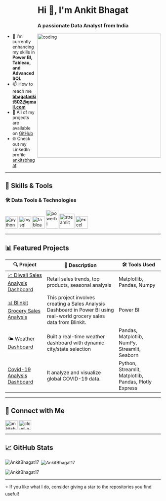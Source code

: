<h1 align="center">Hi 👋, I'm Ankit Bhagat</h1>
<h3 align="center">A passionate Data Analyst from India</h3>

<img align="right" alt="coding" width="400" src="https://cdn.dribbble.com/users/1162077/screenshots/3848914/media/7ed7d5ca074b4ef0a7c9ee4e9f6d0de3.gif" />



- 🌱 I’m currently enhancing my skills in **Power BI, Tableau, and Advanced SQL**
- 📫 How to reach me **bhagatankit502@gmail.com**
- 💼 All of my projects are available on [GitHub](https://github.com/ankit-bhagat17)
- 🌐 Check out my LinkedIn profile [ankitsbhagat](https://linkedin.com/in/ankitsbhagat)

---

## 🧠 Skills & Tools

### 🛠️ Data Tools & Technologies
<p align="left">
  <img src="https://cdn.jsdelivr.net/gh/devicons/devicon/icons/python/python-original.svg" alt="python" width="40" height="40"/>
  <img src="https://cdn.jsdelivr.net/gh/devicons/devicon/icons/mysql/mysql-original-wordmark.svg" alt="mysql" width="40" height="40"/>
  <img src="https://img.icons8.com/color/48/000000/tableau-software.png" alt="tableau" width="40" height="40"/>
  <img src="https://img.icons8.com/color/48/power-bi.png" alt="powerbi" width="40" height="60"/>
  <img width="48" height="48" src="https://img.icons8.com/color/48/streamlit.png" alt="streamlit"/>
  <img src="https://cdn2.iconfinder.com/data/icons/metro-ui-icon-set/512/Excel_15.png" alt="excel" width="40" height="40"/>
<!--   <img src="https://cdn.jsdelivr.net/gh/devicons/devicon/icons/git/git-original.svg" alt="git" width="40" height="40"/> -->
</p>

---

## 📊 Featured Projects

| 🔍 Project | 🧾 Description | 🛠️ Tools Used |
|-----------|----------------|---------------|
| [📈 Diwali Sales Analysis Dashboard](https://github.com/ankit-bhagat17/Diwali-Sales-Analysis) | Retail sales trends, top products, seasonal analysis | Matplotlib, Pandas, Numpy |
| [📊 Blinkit Grocery Sales Analysis](https://github.com/ankit-bhagat17/Blinkit-Grocery-Sales-Analysisi) |  This project involves creating a Sales Analysis Dashboard in Power BI using real-world grocery sales data from Blinkit.| Power BI|
| [🌤️ Weather Dashboard ](https://ankitbhagatweatherapp.streamlit.app) | Built a real-time weather dashboard with dynamic city/state selection| Pandas, Matplotlib, NumPy, Streamlit, Seaborn |
| [Covid-19 Analysis Dashboard ](https://covid19-analysisbyankitbhagat.streamlit.app/) | It analyze and visualize global COVID-19 data. |Python, Streamlit, Matplotlib, Pandas, Plotly Express |
---

## 🔗 Connect with Me

<p align="left">
  <a href="https://linkedin.com/in/ankitsbhagat" target="blank"><img align="center" src="https://raw.githubusercontent.com/rahuldkjain/github-profile-readme-generator/master/src/images/icons/Social/linked-in-alt.svg" alt="ankitsbhagat" height="30" width="40" /></a>
  <a href="https://www.codechef.com/users/cloud_ants_00" target="blank"><img align="center" src="https://cdn.jsdelivr.net/npm/simple-icons@3.1.0/icons/codechef.svg" alt="cloud_ants_00" height="30" width="40" /></a>
</p>

---

## 📈 GitHub Stats

<p>
  <img align="left" src="https://github-readme-stats.vercel.app/api/top-langs?username=ankit-bhagat17&show_icons=true&locale=en&layout=compact" alt="AnkitBhagat17" />
</p>

<p>&nbsp;<img align="center" src="https://github-readme-stats.vercel.app/api?username=ankit-bhagat17&show_icons=true&locale=en" alt="AnkitBhagat17" /></p>

<p><img align="center" src="https://github-readme-streak-stats.herokuapp.com/?user=ankit-bhagat17" alt="AnkitBhagat17" /></p>

---

⭐️ If you like what I do, consider giving a star to the repositories you find useful!

